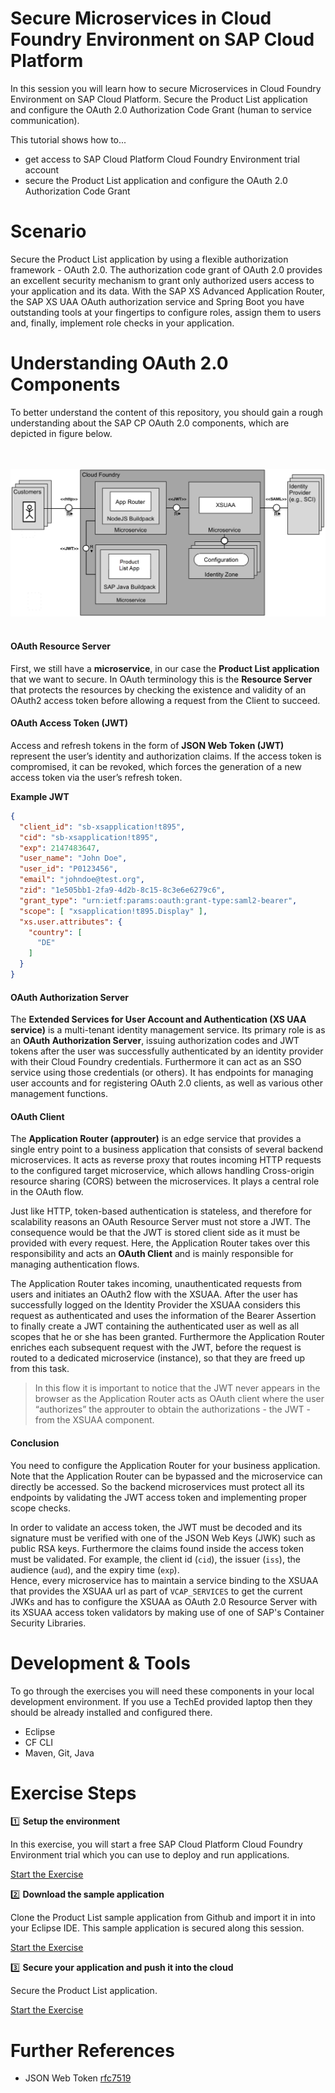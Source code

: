 # Secure Microservices in Cloud Foundry Environment on SAP Cloud Platform

In this session you will learn how to secure Microservices in Cloud Foundry Environment on SAP Cloud Platform. 
Secure the Product List application and configure the OAuth 2.0 Authorization Code Grant (human to service communication). 


This tutorial shows how to...
* get access to SAP Cloud Platform Cloud Foundry Environment trial account
* secure the Product List application and configure the OAuth 2.0 Authorization Code Grant

# Scenario

Secure the Product List application by using a flexible authorization framework - OAuth 2.0. The authorization code grant of OAuth 2.0 provides an excellent security mechanism to grant only authorized users access to your application and its data. With the SAP XS Advanced Application Router, the SAP XS UAA OAuth authorization service and Spring Boot you have outstanding tools at your fingertips to configure roles, assign them to users and, finally, implement role checks in your application.

# Understanding OAuth 2.0 Components

To better understand the content of this repository, you should gain a rough understanding about the SAP CP OAuth 2.0 components, which are depicted in figure below.

<br><br>
![OAuth 2.0 Components Overview](/img/overview_oauth2_components.png?raw=true)
<br><br>


#### OAuth Resource Server
First, we still have a **microservice**, in our case the **Product List application** that we want to secure. In OAuth terminology this is the **Resource Server** that protects the resources by checking the existence and validity of an OAuth2 access token before allowing a request from the Client to succeed.

#### OAuth Access Token (JWT)
Access and refresh tokens in the form of **JSON Web Token (JWT)** represent the user’s identity and authorization claims. If the access token is compromised, it can be revoked, which forces the generation of a new access token via the user’s refresh token.

**Example JWT**
```json
{
  "client_id": "sb-xsapplication!t895",
  "cid": "sb-xsapplication!t895",
  "exp": 2147483647,
  "user_name": "John Doe",
  "user_id": "P0123456",
  "email": "johndoe@test.org",
  "zid": "1e505bb1-2fa9-4d2b-8c15-8c3e6e6279c6",
  "grant_type": "urn:ietf:params:oauth:grant-type:saml2-bearer",
  "scope": [ "xsapplication!t895.Display" ],
  "xs.user.attributes": {
    "country": [
      "DE"
    ]
  }
}
```

#### OAuth Authorization Server
The **Extended Services for User Account and Authentication (XS UAA service)** is a multi-tenant identity management service. Its primary role is as an **OAuth Authorization Server**, issuing authorization codes and JWT tokens after the user was successfully authenticated by an identity provider with their Cloud Foundry credentials. Furthermore it can act as an SSO service using those credentials (or others). It has endpoints for managing user accounts and for registering OAuth 2.0 clients, as well as various other management functions.

#### OAuth Client
The **Application Router (approuter)** is an edge service that provides a single entry point to a business application that consists of several backend microservices. It acts as reverse proxy that routes incoming HTTP requests to the configured target microservice, which allows handling Cross-origin resource sharing (CORS) between the microservices. It plays a central role in the OAuth flow.

Just like HTTP, token-based authentication is stateless, and therefore for scalability reasons an OAuth Resource Server must not store a JWT. The consequence would be that the JWT is stored client side as it must be provided with every request. Here, the Application Router takes over this responsibility and acts an **OAuth Client** and is mainly responsible for managing authentication flows.

The Application Router takes incoming, unauthenticated requests from users and initiates an OAuth2 flow with the XSUAA. After the user has successfully logged on the Identity Provider the XSUAA considers this request as authenticated and uses the information of the Bearer Assertion to finally create a JWT containing the authenticated user as well as all scopes that he or she has been granted. Furthermore the Application Router enriches each subsequent request with the JWT, before the request is routed to a dedicated microservice (instance), so that they are freed up from this task.


> In this flow it is important to notice that the JWT never appears in the browser as the Application Router acts as OAuth client where the user “authorizes” the approuter to obtain the authorizations - the JWT - from the XSUAA component.

#### Conclusion

You need to configure the Application Router for your business application. Note that the Application Router can be bypassed and the microservice 
can directly be accessed. So the backend microservices must protect all its endpoints by validating the JWT access token and implementing proper scope checks.

In order to validate an access token, the JWT must be decoded and its signature must be verified with one of the JSON Web Keys (JWK) such as public RSA keys. Furthermore the claims found inside the access token must be validated. For example, the client id (`cid`), the issuer (`iss`), the audience (`aud`), and the expiry time (`exp`).  
Hence, every microservice has to maintain a service binding to the XSUAA that provides the XSUAA url as part of `VCAP_SERVICES` to get the current JWKs and has to configure the XSUAA as OAuth 2.0 Resource Server with its XSUAA access token validators by making use of one of SAP's Container Security Libraries.


# Development  & Tools

To go through the exercises you will need these components in your local development environment. 
If you use a TechEd provided laptop then they should be already installed and configured there.

- Eclipse
- CF CLI
- Maven, Git, Java

# Exercise Steps

:one: **Setup the environment**

In this exercise, you will start a free SAP Cloud Platform Cloud Foundry Environment trial which you can use to deploy and run applications.

[Start the Exercise](/exercises/01_setup/README.md)

:two: **Download the sample application**

Clone the Product List sample application from Github and import it in into your Eclipse IDE. This sample application is secured along this session. 

[Start the Exercise](/exercises/02_clone/README.md)

:three: **Secure your application and push it into the cloud**

Secure the Product List application.

[Start the Exercise](/exercises/09_secure/README.md)

# Further References
- JSON Web Token [rfc7519](https://tools.ietf.org/html/rfc7519)
